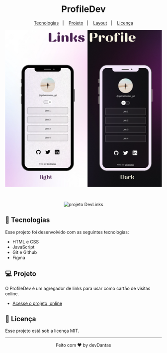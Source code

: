 <h1 align="center"> ProfileDev </h1>


<p align="center">
  <a href="#-tecnologias">Tecnologias</a>&nbsp;&nbsp;&nbsp;|&nbsp;&nbsp;&nbsp;
  <a href="#-projeto">Projeto</a>&nbsp;&nbsp;&nbsp;|&nbsp;&nbsp;&nbsp;
  <a href="#-layout">Layout</a>&nbsp;&nbsp;&nbsp;|&nbsp;&nbsp;&nbsp;
  <a href="#memo-licença">Licença</a>
</p>

<p align="center">
  <img alt="License" src="./assets/Telas.png">
</p>

<br>

<p align="center">
  <img alt="projeto DevLinks" src=".github/preview.jpg" width="50%">
</p>

## 🚀 Tecnologias

Esse projeto foi desenvolvido com as seguintes tecnologias:

- HTML e CSS
- JavaScript
- Git e Github
- Figma

## 💻 Projeto

O ProfileDev é um agregador de links para usar como cartão de visitas online.

- [Acesse o projeto, online](https://maykbrito.github.io/devlinks)

## :memo: Licença

Esse projeto está sob a licença MIT.

---

 
<p align="center"> Feito com ♥ by devDantas </p>